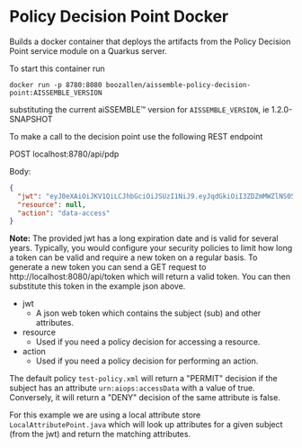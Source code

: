 # Policy Decision Point Docker

Builds a docker container that deploys the artifacts from the Policy Decision Point service module
on a Quarkus server.

To start this container run

`docker run -p 8780:8080 boozallen/aissemble-policy-decision-point:AISSEMBLE_VERSION`

substituting the current aiSSEMBLE&trade; version for `AISSEMBLE_VERSION`, ie 1.2.0-SNAPSHOT

To make a call to the decision point use the following REST endpoint

POST localhost:8780/api/pdp

Body:
``` json
{
  "jwt": "eyJ0eXAiOiJKV1QiLCJhbGciOiJSUzI1NiJ9.eyJqdGkiOiI3ZDZmMWZlNS05YzZiLTQ1ZGEtODlmMS0yMDM5YWIwNWZhNDEiLCJzdWIiOiJhaW9wcyIsImF1ZCI6ImF1ZGllbmNlIiwibmJmIjoxNjI0OTc2MDI5LCJpYXQiOjE2MjQ5NzYwMjksImV4cCI6MTkyNDk4MDc5NywiaXNzIjoiYWlvcHMuYXV0aG9yaXR5In0.eUBC2ink77XRf5n5JIXlLZR-fBiRmGrqo1TBFz46yZhWDY38dsh30flELE8gO5SG2rUSIe-VmmjSny8PFLNGwy5MGLwr9z56HoH7OrejJeEzCa1yBl67VWgUZhoDy3RzvARfdBnUstfigHYeQA2ECvW-b2kppYJPVUNX2uKmwfZupwqCGqIX56s7qntV0dUAjpC_KiZ3fjUz1HXqK_evWos0xPVT8XOB2ZADhh87kf7LmocYQ4Y-Z_fsou6jqYh1lQT8WeI2AKskE613nSqmTA2bax5-dOFXKWKLy8t5glyjkdqFZVrLrNkK9tXqNYpZ8efIkZKOu7T9TlsvkHU1XQ",
  "resource": null,
  "action": "data-access"
}
```
**Note:** The provided jwt has a long expiration date and is valid for several years.  Typically, you would configure 
your security policies to limit how long a token can be valid and require a new token on a regular basis. To generate 
a new token you can send a GET request to http://localhost:8080/api/token which will return a valid token.  You can 
then substitute this token in the example json above.


* jwt
    * A json web token which contains the subject (sub) and other attributes.
* resource
    * Used if you need a policy decision for accessing a resource.
* action
    * Used if you need a policy decision for performing an action.


The default policy `test-policy.xml` will return a "PERMIT" decision if the subject has an attribute 
`urn:aiops:accessData` with a value of true. Conversely, it will return a "DENY" decision of the same attribute is false.

For this example we are using a local attribute store `LocalAttributePoint.java` which will look up attributes for 
a given subject (from the jwt) and return the matching attributes.  
 